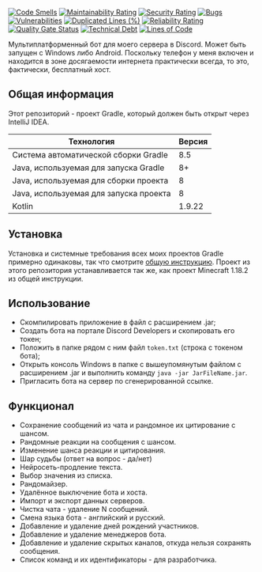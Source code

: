 [![Code Smells](https://sonarcloud.io/api/project_badges/measure?project=Hummel009_UN-ION-Discord-Bot&metric=code_smells)](https://sonarcloud.io/summary/overall?id=Hummel009_UN-ION-Discord-Bot)
[![Maintainability Rating](https://sonarcloud.io/api/project_badges/measure?project=Hummel009_UN-ION-Discord-Bot&metric=sqale_rating)](https://sonarcloud.io/summary/overall?id=Hummel009_UN-ION-Discord-Bot)
[![Security Rating](https://sonarcloud.io/api/project_badges/measure?project=Hummel009_UN-ION-Discord-Bot&metric=security_rating)](https://sonarcloud.io/summary/overall?id=Hummel009_UN-ION-Discord-Bot)
[![Bugs](https://sonarcloud.io/api/project_badges/measure?project=Hummel009_UN-ION-Discord-Bot&metric=bugs)](https://sonarcloud.io/summary/overall?id=Hummel009_UN-ION-Discord-Bot)
[![Vulnerabilities](https://sonarcloud.io/api/project_badges/measure?project=Hummel009_UN-ION-Discord-Bot&metric=vulnerabilities)](https://sonarcloud.io/summary/overall?id=Hummel009_UN-ION-Discord-Bot)
[![Duplicated Lines (%)](https://sonarcloud.io/api/project_badges/measure?project=Hummel009_UN-ION-Discord-Bot&metric=duplicated_lines_density)](https://sonarcloud.io/summary/overall?id=Hummel009_UN-ION-Discord-Bot)
[![Reliability Rating](https://sonarcloud.io/api/project_badges/measure?project=Hummel009_UN-ION-Discord-Bot&metric=reliability_rating)](https://sonarcloud.io/summary/overall?id=Hummel009_UN-ION-Discord-Bot)
[![Quality Gate Status](https://sonarcloud.io/api/project_badges/measure?project=Hummel009_UN-ION-Discord-Bot&metric=alert_status)](https://sonarcloud.io/summary/overall?id=Hummel009_UN-ION-Discord-Bot)
[![Technical Debt](https://sonarcloud.io/api/project_badges/measure?project=Hummel009_UN-ION-Discord-Bot&metric=sqale_index)](https://sonarcloud.io/summary/overall?id=Hummel009_UN-ION-Discord-Bot)
[![Lines of Code](https://sonarcloud.io/api/project_badges/measure?project=Hummel009_UN-ION-Discord-Bot&metric=ncloc)](https://sonarcloud.io/summary/overall?id=Hummel009_UN-ION-Discord-Bot)

Мультиплатформенный бот для моего сервера в Discord. Может быть запущен с Windows либо Android. Поскольку телефон у меня включен и находится в зоне досягаемости интернета практически всегда, то это, фактически, бесплатный хост.

## Общая информация

Этот репозиторий - проект Gradle, который должен быть открыт через IntelliJ IDEA.

| Технология                             | Версия |
|----------------------------------------|--------|
| Система автоматической сборки Gradle   | 8.5    |
| Java, используемая для запуска Gradle  | 8+     |
| Java, используемая для сборки проекта  | 8      |
| Java, используемая для запуска проекта | 8      |
| Kotlin                                 | 1.9.22 |

## Установка

Установка и системные требования всех моих проектов Gradle примерно одинаковы, так что смотрите [общую инструкцию](https://github.com/Hummel009/The-Rings-of-Power#readme). Проект из этого репозитория устанавливается так же, как проект Minecraft 1.18.2 из общей инструкции.

## Использование

* Скомпилировать приложение в файл с расширением .jar;
* Создать бота на портале Discord Developers и скопировать его токен;
* Положить в папке рядом с ним файл `token.txt` (строка с токеном бота);
* Открыть консоль Windows в папке с вышеупомянутым файлом с расширением .jar и выполнить команду `java -jar JarFileName.jar`.
* Пригласить бота на сервер по сгенерированной ссылке.

## Функционал

* Сохранение сообщений из чата и рандомное их цитирование с шансом.
* Рандомные реакции на сообщения с шансом.
* Изменение шанса реакции и цитирования.
* Шар судьбы (ответ на вопрос - да/нет)
* Нейросеть-продление текста.
* Выбор значения из списка.
* Рандомайзер.
* Удалённое выключение бота и хоста.
* Импорт и экспорт данных серверов.
* Чистка чата - удаление N сообщений.
* Смена языка бота - английский и русский.
* Добавление и удаление дней рождений участников.
* Добавление и удаление менеджеров бота.
* Добавление и удаление скрытых каналов, откуда нельзя сохранять сообщения.
* Список команд и их идентификаторы - для разработчика.
